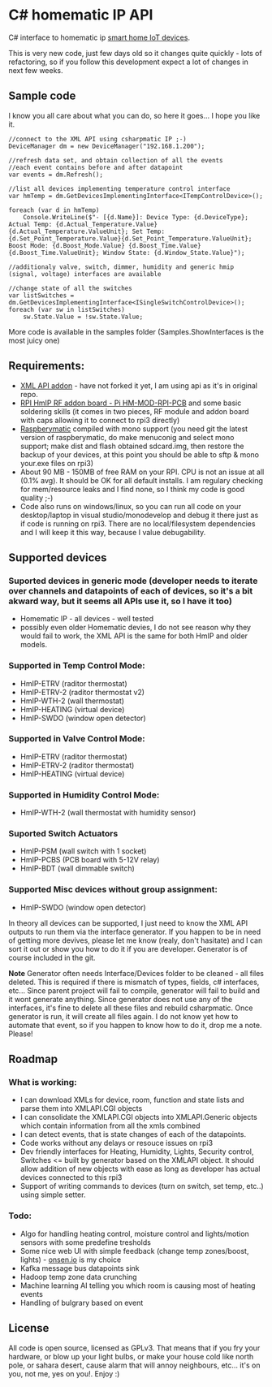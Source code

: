 # C# homematic IP API
C# interface to homematic ip [smart home IoT devices](https://www.eq-3.com/products/homematic-ip.html).

This is very new code, just few days old so it changes quite quickly - lots of refactoring, so if you follow this development expect a lot of changes in next few weeks.

## Sample code
I know you all care about what you can do, so here it goes... I hope you like it.

```Csharp
//connect to the XML API using csharpmatic IP ;-)
DeviceManager dm = new DeviceManager("192.168.1.200");

//refresh data set, and obtain collection of all the events
//each event contains before and after datapoint
var events = dm.Refresh(); 

//list all devices implementing temperature control interface
var hmTemp = dm.GetDevicesImplementingInterface<ITempControlDevice>();

foreach (var d in hmTemp)
	Console.WriteLine($"- [{d.Name}]: Device Type: {d.DeviceType}; Actual Temp: {d.Actual_Temperature.Value}{d.Actual_Temperature.ValueUnit}; Set Temp: {d.Set_Point_Temperature.Value}{d.Set_Point_Temperature.ValueUnit}; Boost Mode: {d.Boost_Mode.Value} {d.Boost_Time.Value}{d.Boost_Time.ValueUnit}; Window State: {d.Window_State.Value}");

//additionaly valve, switch, dimmer, humidity and generic hmip (signal, voltage) interfaces are available

//change state of all the switches
var listSwitches = dm.GetDevicesImplementingInterface<ISingleSwitchControlDevice>();
foreach (var sw in listSwitches)
	sw.State.Value = !sw.State.Value;
```

More code is available in the samples folder (Samples.ShowInterfaces is the most juicy one)

## Requirements:
- [XML API addon](https://github.com/hobbyquaker/XML-API) - have not forked it yet, I am using api as it's in original repo. 
- [RPI HmIP RF addon board - Pi HM-MOD-RPI-PCB](https://www.elv.de/homematic-funkmodul-fuer-raspberry-pi-bausatz.html) and some basic soldering skills (it comes in two pieces, RF module and addon board with caps allowing it to connect to rpi3 directly)
- [Raspberymatic](https://github.com/jens-maus/RaspberryMatic) compiled with mono support (you need git the latest version of raspberymatic, do make menuconig and select mono support; make dist and flash obtained sdcard.img, then restore the backup of your devices, at this point you should be able to sftp & mono your.exe files on rpi3)
- About 90 MB - 150MB of free RAM on your RPI. CPU is not an issue at all (0.1% avg). It should be OK for all default installs. I am regulary checking for mem/resource leaks and I find none, so I think my code is good quality ;-)
- Code also runs on windows/linux, so you can run all code on your desktop/laptop in visual studio/monodevelop and debug it there just as if code is running on rpi3. There are no local/filesystem dependencies and I will keep it this way, because I value debugability.

## Supported devices

### Suported devices in generic mode (developer needs to iterate over channels and datapoints of each of devices, so it's a bit akward way, but it seems all APIs use it, so I have it too)
-  Homematic IP - all devices - well tested
-  possibly even older Homematic devies, I do not see reason why they would fail to work, the XML API is the same for both HmIP and older models.

### Supported in Temp Control Mode:
- HmIP-ETRV (raditor thermostat)
- HmIP-ETRV-2 (raditor thermostat v2) 
- HmIP-WTH-2 (wall thermostat)
- HmIP-HEATING (virtual device)
- HmIP-SWDO (window open detector) 

### Supported in Valve Control Mode:
- HmIP-ETRV (raditor thermostat)
- HmIP-ETRV-2 (raditor thermostat)
- HmIP-HEATING (virtual device)

### Supported in Humidity Control Mode:
- HmIP-WTH-2 (wall thermostat with humidity sensor)

### Suported Switch Actuators
- HmIP-PSM (wall switch with 1 socket)
- HmIP-PCBS (PCB board with 5-12V relay)
- HmIP-BDT (wall dimmable switch)

### Supported Misc devices without group assignment:
- HmIP-SWDO (window open detector) 

In theory all devices can be supported, I just need to know the XML API outputs to run them via the interface generator. If you happen to be in need of getting more devives, please let me know (realy, don't hasitate) and I can sort it out or show you how to do it if you are developer. Generator is of course included in the git.

**Note** Generator often needs Interface/Devices folder to be cleaned - all files deleted. This is required if there is mismatch of types, fields, c# interfaces, etc... Since parent project will fail to compile, generator will fail to build and it wont generate anything. Since generator does not use any of the interfaces, it's fine to delete all these files and rebuild csharpmatic. Once generator is run, it will create all files again. I do not know yet how to automate that event, so if you happen to know how to do it, drop me a note. Please!

## Roadmap

### What is working:
- I can download XMLs for device, room, function and state lists and parse them into XMLAPI.CGI objects
- I can consolidate the XMLAPI.CGI objects into XMLAPI.Generic objects which contain information from all the xmls combined
- I can detect events, that is state changes of each of the datapoints.
- Code works without any delays or resouce issues on rpi3
- Dev friendly interfaces for Heating, Humidity, Lights, Security control, Switches <= built by generator based on the XMLAPI object. It should allow addition of new objects with ease as long as developer has actual devices connected to this rpi3
- Support of writing commands to devices (turn on switch, set temp, etc..) using simple setter.

### Todo:
- Algo for handling heating control, moisture control and lights/motion sensors with some predefine tresholds
- Some nice web UI with simple feedback (change temp zones/boost, lights) - [onsen.io](https://onsen.io/) is my choice
- Kafka message bus datapoints sink
- Hadoop temp zone data crunching
- Machine learning AI telling you which room is causing most of heating events
- Handling of bulgrary based on event
 
 ## License
 All code is open source, licensed as GPLv3. That means that if you fry your hardware, or blow up your light bulbs, or make your house cold like north pole, or sahara desert, cause alarm that will annoy neighbours, etc... it's on you, not me, yes on you!. Enjoy :)
